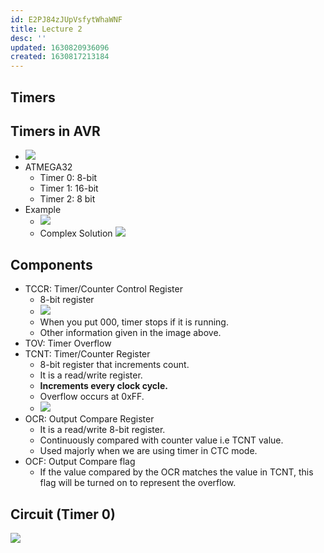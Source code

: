```yaml
---
id: E2PJ84zJUpVsfytWhaWNF
title: Lecture 2
desc: ''
updated: 1630820936096
created: 1630817213184
---
```



## Timers

## Timers in AVR

- ![](/assets/images/2021-09-05-10-37-02.png)
- ATMEGA32
  - Timer 0: 8-bit
  - Timer 1: 16-bit
  - Timer 2: 8 bit
- Example
  - ![](/assets/images/2021-09-05-10-48-08.png)
  - Complex Solution
    ![](/assets/images/2021-09-05-10-50-57.png)

## Components

- TCCR: Timer/Counter Control Register
  - 8-bit register
  - ![](/assets/images/2021-09-05-11-18-21.png)
  - When you put 000, timer stops if it is running.
  - Other information given in the image above.
- TOV: Timer Overflow
- TCNT: Timer/Counter Register
  - 8-bit register that increments count.
  - It is a read/write register.
  - **Increments every clock cycle.**
  - Overflow occurs at 0xFF.
  - ![](/assets/images/2021-09-05-11-02-40.png)
- OCR: Output Compare Register
  - It is a read/write 8-bit register.
  - Continuously compared with counter value i.e TCNT value.
  - Used majorly when we are using timer in CTC mode.
- OCF: Output Compare flag
  - If the value compared by the OCR matches the value in TCNT, this flag will be turned on to represent the overflow.

## Circuit (Timer 0)

![](/assets/images/2021-09-05-10-59-49.png)

